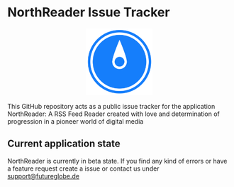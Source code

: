 # NorthReader Issue Tracker

<p align="center">
  <img src="https://raw.githubusercontent.com/Futureglobe/NorthReader_IssueTracker/master/northreaderlogo.png" width="150"/>
</p>


This GitHub repository acts as a public issue tracker for the application NorthReader: A RSS Feed Reader created with love and determination of progression in a pioneer world of digital media


## Current application state

NorthReader is currently in beta state. If you find any kind of errors or have a feature request create a issue or contact us under 
[support@futureglobe.de](mailto:support@futureglobe.de)

